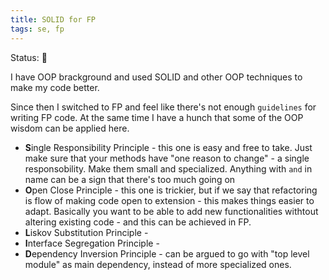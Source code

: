 ```yaml
---
title: SOLID for FP
tags: se, fp
---
```


<status>Status: 🌱 </status>

I have OOP brackground and used SOLID and other OOP techniques to make my code better.

Since then I switched to FP and feel like there's not enough `guidelines` for writing FP code. At the same time I have a hunch that some of the OOP wisdom can be applied here.

- **S**ingle Responsibility Principle - this one is easy and free to take. Just make sure that your methods have "one reason to change" - a single responsobility. Make them small and specialized. Anything with `and` in name can be a sign that there's too much going on
- **O**pen Close Principle - this one is trickier, but if we say that refactoring is flow of making code open to extension - this makes things easier to adapt. Basically you want to be able to add new functionalities withtout altering existing code - and this can be achieved in FP.
- **L**iskov Substitution Principle - 
- **I**nterface Segregation Principle -
- **D**ependency Inversion Principle - can be argued to go with "top level module" as main dependency, instead of more specialized ones.
